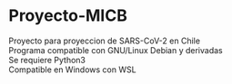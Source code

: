 # Proyecto-MICB
Proyecto para proyeccion de SARS-CoV-2 en Chile\
Programa compatible con GNU/Linux Debian y derivadas\
Se requiere Python3\
Compatible en Windows con WSL
